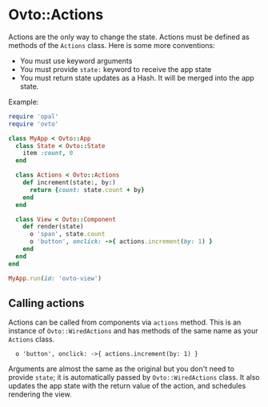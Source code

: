 # Ovto::Actions

Actions are the only way to change the state. Actions must be defined as methods of
the `Actions` class. Here is some more conventions:

- You must use keyword arguments
- You must provide `state:` keyword to receive the app state
- You must return state updates as a Hash. It will be merged into the app state.

Example:

```rb
require 'opal'
require 'ovto'

class MyApp < Ovto::App
  class State < Ovto::State
    item :count, 0
  end

  class Actions < Ovto::Actions
    def increment(state:, by:)
      return {count: state.count + by}
    end
  end

  class View < Ovto::Component
    def render(state)
      o 'span', state.count
      o 'button', onclick: ->{ actions.increment(by: 1) }
    end
  end
end

MyApp.run(id: 'ovto-view')
```

## Calling actions

Actions can be called from components via `actions` method. This is an instance of
`Ovto::WiredActions` and has methods of the same name as your `Actions` class.

      o 'button', onclick: ->{ actions.increment(by: 1) }

Arguments are almost the same as the original but you don't need to provide `state`;
it is automatically passed by `Ovto::WiredActions` class. It also updates the app
state with the return value of the action, and schedules rendering the view.
